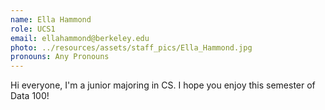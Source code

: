 ```yaml
---
name: Ella Hammond
role: UCS1
email: ellahammond@berkeley.edu
photo: ../resources/assets/staff_pics/Ella_Hammond.jpg
pronouns: Any Pronouns
---
```

Hi everyone, I'm a junior majoring in CS. I hope you enjoy this semester of Data 100!